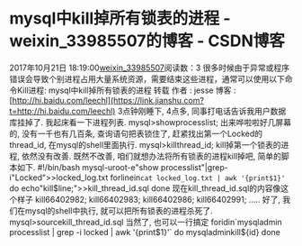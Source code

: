 # mysql中kill掉所有锁表的进程 - weixin_33985507的博客 - CSDN博客
2017年10月21日 18:19:00[weixin_33985507](https://me.csdn.net/weixin_33985507)阅读数：3
很多时候由于异常或程序错误会导致个别进程占用大量系统资源，需要结束这些进程，通常可以使用以下命令Kill进程: mysql中kill掉所有锁表的进程
转载
作者 : jesse
博客 :[http://hi.baidu.com/leechl](https://link.jianshu.com?t=http://hi.baidu.com/leechl)
3点钟刚睡下, 4点多, 同事打电话告诉我用户数据库挂掉了. 我起床看一下进程列表.
mysql>showprocesslist;
出来哗啦啦好几屏幕的, 没有一千也有几百条, 查询语句把表锁住了, 赶紧找出第一个Locked的thread_id, 在mysql的shell里面执行.
mysql>killthread_id;
kill掉第一个锁表的进程, 依然没有改善. 既然不改善, 咱们就想办法将所有锁表的进程kill掉吧, 简单的脚本如下.
#!/bin/bash
mysql-uroot-e"show processlist"|grep-i"Locked">>locked_log.txt
forlinein`cat locked_log.txt | awk '{print$1}'`
do
echo"kill$line;">>kill_thread_id.sql
done
现在kill_thread_id.sql的内容像这个样子
kill66402982;
kill66402983;
kill66402986;
kill66402991;
.....
好了, 我们在mysql的shell中执行, 就可以把所有锁表的进程杀死了.
mysql>sourcekill_thread_id.sql
当然了, 也可以一行搞定
foridin`mysqladmin processlist | grep -i locked | awk '{print$1}'`
do
mysqladminkill${id}
done

